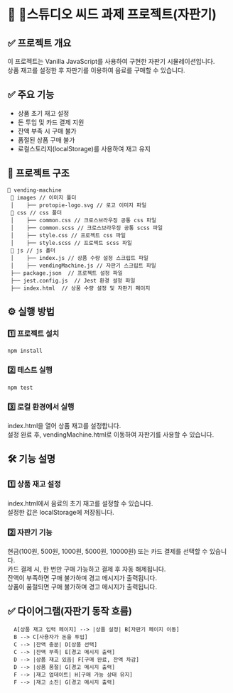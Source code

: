 # 📌 스튜디오 씨드 과제 프로젝트(자판기)

## ✅ 프로젝트 개요
이 프로젝트는 Vanilla JavaScript를 사용하여 구현한 자판기 시뮬레이션입니다.  
상품 재고를 설정한 후 자판기를 이용하여 음료를 구매할 수 있습니다.  

## ✅ 주요 기능
- 상품 초기 재고 설정
- 돈 투입 및 카드 결제 지원
- 잔액 부족 시 구매 불가
- 품절된 상품 구매 불가
- 로컬스토리지(localStorage)를 사용하여 재고 유지

## 📂 프로젝트 구조
````
📂 vending-machine
 📂 images // 이미지 폴더
 │    ├── protopie-logo.svg // 로고 이미지 파일
 📂 css // css 폴더
 │    ├── common.css // 크로스브라우징 공통 css 파일
 │    ├── common.scss // 크로스브라우징 공통 scss 파일
 │    ├── style.css // 프로젝트 css 파일
 │    ├── style.scss // 프로젝트 scss 파일
 📂 js // js 폴더
 │    ├── index.js // 상품 수량 설정 스크립트 파일
 │    ├── vendingMachine.js // 자판기 스크립트 파일
 ├── package.json  // 프로젝트 설정 파일
 ├── jest.config.js  // Jest 환경 설정 파일
 ├── index.html  // 상품 수량 설정 및 자판기 페이지
````

## ⚙️ 실행 방법
### 1️⃣ 프로젝트 설치
```
npm install
```

### 2️⃣ 테스트 실행
```
npm test
```

### 3️⃣ 로컬 환경에서 실행
index.html을 열어 상품 재고를 설정합니다.  
설정 완료 후, vendingMachine.html로 이동하여 자판기를 사용할 수 있습니다.

## 🛠 기능 설명
### 1️⃣ 상품 재고 설정
index.html에서 음료의 초기 재고를 설정할 수 있습니다.  
설정한 값은 localStorage에 저장됩니다.

### 2️⃣ 자판기 기능
현금(100원, 500원, 1000원, 5000원, 10000원) 또는 카드 결제를 선택할 수 있습니다.  
카드 결제 시, 한 번만 구매 가능하고 결제 후 자동 해제됩니다.  
잔액이 부족하면 구매 불가하며 경고 메시지가 출력됩니다.  
상품이 품절되면 구매 불가하며 경고 메시지가 출력됩니다.

## ✅ 다이어그램(자판기 동작 흐름)

````
  A[상품 재고 입력 페이지] --> |상품 설정| B[자판기 페이지 이동]
  B --> C[사용자가 돈을 투입]
  C --> |잔액 충분| D[상품 선택]
  C --> |잔액 부족| E[경고 메시지 출력]
  D --> |상품 재고 있음| F[구매 완료, 잔액 차감]
  D --> |상품 품절| G[경고 메시지 출력]
  F --> |재고 업데이트| H[구매 가능 상태 유지]
  F --> |재고 소진| G[경고 메시지 출력]
  ````